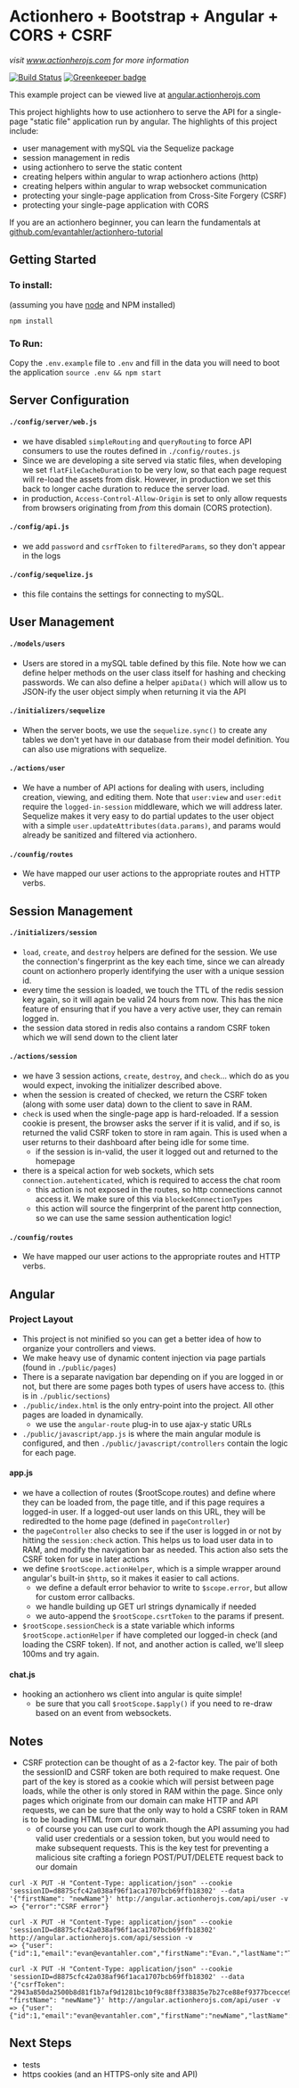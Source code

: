 # Actionhero + Bootstrap + Angular + CORS + CSRF

*visit www.actionherojs.com for more information*

[![Build Status](https://travis-ci.org/actionhero/actionhero-angular-bootstrap-cors-csrf.svg?branch=master)](https://travis-ci.org/actionhero/actionhero-angular-bootstrap-cors-csrf)  [![Greenkeeper badge](https://badges.greenkeeper.io/actionhero/actionhero-angular-bootstrap-cors-csrf.svg)](https://greenkeeper.io/)


This example project can be viewed live at [angular.actionherojs.com](http://angular.actionherojs.com)

This project highlights how to use actionhero to serve the API for a single-page "static file" application run by angular.  The highlights of this project include:
- user management with mySQL via the Sequelize package
- session management in redis
- using actionhero to serve the static content
- creating helpers within angular to wrap actionhero actions (http)
- creating helpers within angular to wrap websocket communication
- protecting your single-page application from Cross-Site Forgery (CSRF)
- protecting your single-page application with CORS

If you are an actionhero beginner, you can learn the fundamentals at [github.com/evantahler/actionhero-tutorial](https://github.com/evantahler/actionhero-tutorial)

## Getting Started

### To install:
(assuming you have [node](http://nodejs.org/) and NPM installed)

`npm install`

### To Run:
Copy the `.env.example` file to `.env` and fill in the data you will need to boot the application
`source .env && npm start`

## Server Configuration

#### `./config/server/web.js`
- we have disabled `simpleRouting` and `queryRouting` to force API consumers to use the routes defined in `./config/routes.js`
- Since we are developing a site served via static files, when developing we set `flatFileCacheDuration` to be very low, so that each page request will re-load the assets from disk.  However, in production we set this back to longer cache duration to reduce the server load.
- in production, `Access-Control-Allow-Origin` is set to only allow requests from browsers originating from *from* this domain (CORS protection).

#### `./config/api.js`
- we add `password` and `csrfToken` to `filteredParams`, so they don't appear in the logs

#### `./config/sequelize.js`
- this file contains the settings for connecting to mySQL.

## User Management

#### `./models/users`
- Users are stored in a mySQL table defined by this file.  Note how we can define helper methods on the user class itself for hashing and checking passwords. We can also define a helper `apiData()` which will allow us to JSON-ify the user object simply when returning it via the API

#### `./initializers/sequelize`
- When the server boots, we use the `sequelize.sync()` to create any tables we don't yet have in our database from their model definition.  You can also use migrations with sequelize.

#### `./actions/user`
- We have a number of API actions for dealing with users, including creation, viewing, and editing them.  Note that `user:view` and `user:edit` require the `logged-in-session` middleware, which we will address later. Sequelize makes it very easy to do partial updates to the user object with a simple `user.updateAttributes(data.params)`, and params would already be sanitized and filtered via actionhero.

#### `./counfig/routes`
- We have mapped our user actions to the appropriate routes and HTTP verbs.

## Session Management

#### `./initializers/session`
- `load`, `create`, and `destroy` helpers are defined for the session.  We use the connection's fingerprint as the key each time, since we can already count on actionhero properly identifying the user with a unique session id.
- every time the session is loaded, we touch the TTL of the redis session key again, so it will again be valid 24 hours from now.  This has the nice feature of ensuring that if you have a very active user, they can remain logged in.
- the session data stored in redis also contains a random CSRF token which we will send down to the client later

#### `./actions/session`
- we have 3 session actions, `create`, `destroy`, and `check`... which do as you would expect, invoking the initializer described above.
- when the session is created of checked, we return the CSRF token (along with some user data) down to the client to save in RAM.
- `check` is used when the single-page app is hard-reloaded.  If a session cookie is present, the browser asks the server if it is valid, and if so, is returned the valid CSRF token to store in ram again.  This is used when a user returns to their dashboard after being idle for some time.
  - if the session is in-valid, the user it logged out and returned to the homepage
- there is a speical action for web sockets, which sets `connection.autehenticated`, which is required to access the chat room
  - this action is not exposed in the routes, so http connections cannot access it.  We make sure of this via `blockedConnectionTypes`
  - this action will source the fingerprint of the parent http connection, so we can use the same session authentication logic!

#### `./counfig/routes`
- We have mapped our user actions to the appropriate routes and HTTP verbs.

## Angular

### Project Layout
- This project is not minified so you can get a better idea of how to organize your controllers and views.
- We make heavy use of dynamic content injection via page partials (found in `./public/pages`)
- There is a separate navigation bar depending on if you are logged in or not, but there are some pages both types of users have access to. (this is in `./public/sections`)
- `./public/index.html` is the only entry-point into the project.  All other pages are loaded in dynamically.
  - we use the `angular-route` plug-in to use ajax-y static URLs
- `./public/javascript/app.js` is where the main angular module is configured, and then `./public/javascript/controllers` contain the logic for each page.

#### app.js
- we have a collection of routes ($rootScope.routes) and define where they can be loaded from, the page title, and if this page requires a logged-in user.  If a logged-out user lands on this URL, they will be rediredted to the home page (defined in `pageController`)
- the `pageController` also checks to see if the user is logged in or not by hitting the `session:check` action.  This helps us to load user data in to RAM, and modify the navigation bar as needed. This action also sets the CSRF token for use in later actions
- we define `$rootScope.actionHelper`, which is a simple wrapper around angular's built-in `$http`, so it makes it easier to call actions.
  - we define a default error behavior to write to `$scope.error`, but allow for custom error callbacks.
  - we handle building up GET url strings dynamically if needed
  - we auto-append the `$rootScope.csrtToken` to the params if present.
- `$rootScope.sessionCheck` is a state variable which informs `$rootScope.actionHelper` if have completed our logged-in check (and loading the CSRF token).  If not, and another action is called, we'll sleep 100ms and try again.  

#### chat.js
- hooking an actionhero ws client into angular is quite simple!  
  - be sure that you call `$rootScope.$apply()` if you need to re-draw based on an event from websockets.

## Notes

- CSRF protection can be thought of as a 2-factor key.  The pair of both the sessionID and CSRF token are both required to make request.  One part of the key is stored as a cookie which will persist between page loads, while the other is only stored in RAM within the page.  Since only pages which originate from our domain can make HTTP and API requests, we can be sure that the only way to hold a CSRF token in RAM is to be loading HTML from our domain.  
  - of course you can use curl to work though the API assuming you had valid user credentials or a session token, but you would need to make subsequent requests.  This is the key test for preventing a malicious site crafting a foriegn POST/PUT/DELETE request back to our domain

```
curl -X PUT -H "Content-Type: application/json" --cookie 'sessionID=d8875cfc42a038af96f1aca1707bcb69ffb18302' --data '{"firstName": "newName"}' http://angular.actionherojs.com/api/user -v
=> {"error":"CSRF error"}

curl -X PUT -H "Content-Type: application/json" --cookie 'sessionID=d8875cfc42a038af96f1aca1707bcb69ffb18302' http://angular.actionherojs.com/api/session -v
=> {"user":{"id":1,"email":"evan@evantahler.com","firstName":"Evan.","lastName":"Tahler"},"csrfToken":"2943a850da2500b8d81f1b7af9d1281bc10f9c88ff338835e7b27ce88ef9377bcecce90317aac72ded496f77b27fb8736b362781c707007cf4261f57680626d1","success":true}

curl -X PUT -H "Content-Type: application/json" --cookie 'sessionID=d8875cfc42a038af96f1aca1707bcb69ffb18302' --data '{"csrfToken": "2943a850da2500b8d81f1b7af9d1281bc10f9c88ff338835e7b27ce88ef9377bcecce90317aac72ded496f77b27fb8736b362781c707007cf4261f57680626d1", "firstName": "newName"}' http://angular.actionherojs.com/api/user -v
=> {"user":{"id":1,"email":"evan@evantahler.com","firstName":"newName","lastName":"Tahler"}}
```


## Next Steps
- tests
- https cookies (and an HTTPS-only site and API)
